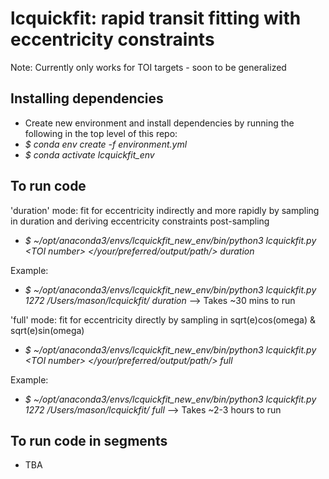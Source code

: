 # lcquickfit: rapid transit fitting with eccentricity constraints
Note: Currently only works for TOI targets - soon to be generalized

## Installing dependencies
- Create new environment and install dependencies by running the following in the top level of this repo:
- *\$ conda env create -f environment.yml*
- *\$ conda activate lcquickfit_env*

## To run code
'duration' mode: fit for eccentricity indirectly and more rapidly by sampling in duration and deriving eccentricity constraints post-sampling
- *\$ ~/opt/anaconda3/envs/lcquickfit_new_env/bin/python3 lcquickfit.py \<TOI number\> \</your/preferred/output/path/\> duration*

Example: 
- *\$ ~/opt/anaconda3/envs/lcquickfit_new_env/bin/python3 lcquickfit.py 1272 /Users/mason/lcquickfit/ duration* --> Takes ~30 mins to run
  
'full' mode: fit for eccentricity directly by sampling in sqrt(e)cos(omega) & sqrt(e)sin(omega)
- *\$ ~/opt/anaconda3/envs/lcquickfit_new_env/bin/python3 lcquickfit.py \<TOI number\> \</your/preferred/output/path/\> full*

Example: 
- *\$ ~/opt/anaconda3/envs/lcquickfit_new_env/bin/python3 lcquickfit.py 1272 /Users/mason/lcquickfit/ full* --> Takes ~2-3 hours to run
  
## To run code in segments
- TBA
